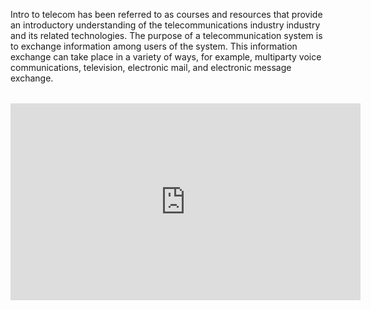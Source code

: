 <html>
       <head><center><title>Intro To Telecom</title></center></head>

<body>
<table>
<p>Intro to telecom has been referred to as courses and resources that provide an introductory understanding of the telecommunications industry 
  industry and its related technologies. The purpose of a telecommunication system is to exchange information among users of the system. This information exchange can take place in a variety of ways, for example, multiparty voice communications, television, electronic mail, and electronic message exchange. </p>
</table>


  <iframe width="560" height="315" src="https://www.youtube.com/embed/jmymVdxbKWU?si=91IoUq2f8HF04H8H" title="YouTube video player" frameborder="0" allow="accelerometer; autoplay; clipboard-write; encrypted-media; gyroscope; picture-in-picture; web-share" referrerpolicy="strict-origin-when-cross-origin" allowfullscreen></iframe>



  
</body>


















  
</html>
